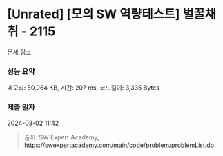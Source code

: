 # [Unrated] [모의 SW 역량테스트] 벌꿀채취 - 2115 

[문제 링크](https://swexpertacademy.com/main/code/problem/problemDetail.do?contestProbId=AV5V4A46AdIDFAWu) 

### 성능 요약

메모리: 50,064 KB, 시간: 207 ms, 코드길이: 3,335 Bytes

### 제출 일자

2024-03-02 11:42



> 출처: SW Expert Academy, https://swexpertacademy.com/main/code/problem/problemList.do